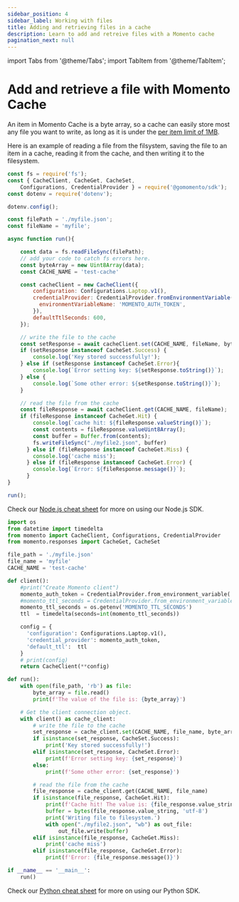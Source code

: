 ```yaml
---
sidebar_position: 4
sidebar_label: Working with files
title: Adding and retrieving files in a cache
description: Learn to add and retreive files with a Momento cache
pagination_next: null
---
```


import Tabs from '@theme/Tabs';
import TabItem from '@theme/TabItem';

# Add and retrieve a file with Momento Cache
An item in Momento Cache is a byte array, so a cache can easily store most any file you want to write, as long as it is under the [per item limit of 1MB](/manage/limits).

Here is an example of reading a file from the filsystem, saving the file to an item in a cache, reading it from the cache, and then writing it to the filesystem.
  <Tabs>
    <TabItem value="nodejs" label="Node.js" default>

```javascript
const fs = require('fs');
const { CacheClient, CacheGet, CacheSet, 
    Configurations, CredentialProvider } = require('@gomomento/sdk');
const dotenv = require('dotenv');

dotenv.config();

const filePath = './myfile.json';
const fileName = 'myfile';

async function run(){

    const data = fs.readFileSync(filePath);
    // add your code to catch fs errors here.
    const byteArray = new Uint8Array(data);
    const CACHE_NAME = 'test-cache'

    const cacheClient = new CacheClient({
        configuration: Configurations.Laptop.v1(),
        credentialProvider: CredentialProvider.fromEnvironmentVariable({
          environmentVariableName: 'MOMENTO_AUTH_TOKEN',
        }),
        defaultTtlSeconds: 600,
    });

    // write the file to the cache
    const setResponse = await cacheClient.set(CACHE_NAME, fileName, byteArray);
    if (setResponse instanceof CacheSet.Success) {
        console.log('Key stored successfully!');
    } else if (setResponse instanceof CacheSet.Error){
        console.log(`Error setting key: ${setResponse.toString()}`);
    } else {
        console.log(`Some other error: ${setResponse.toString()}`);
    }

    // read the file from the cache
    const fileResponse = await cacheClient.get(CACHE_NAME, fileName);
    if (fileResponse instanceof CacheGet.Hit) {
        console.log(`cache hit: ${fileResponse.valueString()}`);
        const contents = fileResponse.valueUint8Array();
        const buffer = Buffer.from(contents);
        fs.writeFileSync("./myfile2.json", buffer)
      } else if (fileResponse instanceof CacheGet.Miss) {
        console.log('cache miss');
      } else if (fileResponse instanceof CacheGet.Error) {
        console.log(`Error: ${fileResponse.message()}`);
      }
}

run();
```

Check our [Node.js cheat sheet](/develop/guides/cheat-sheets/momento-cache-nodejs-cheat-sheet.md) for more on using our Node.js SDK.
   </TabItem>
   <TabItem value="py" label="Python">

```python
import os
from datetime import timedelta
from momento import CacheClient, Configurations, CredentialProvider
from momento.responses import CacheGet, CacheSet

file_path = './myfile.json'
file_name = 'myfile'
CACHE_NAME = 'test-cache'

def client():
    #print("Create Momento client")
    momento_auth_token = CredentialProvider.from_environment_variable('MOMENTO_AUTH_TOKEN')
    #momento_ttl_seconds = CredentialProvider.from_environment_variable('MOMENTO_TTL_SECONDS')
    momento_ttl_seconds = os.getenv('MOMENTO_TTL_SECONDS')
    ttl  = timedelta(seconds=int(momento_ttl_seconds))

    config = {
      'configuration': Configurations.Laptop.v1(),
      'credential_provider': momento_auth_token,
      'default_ttl':  ttl
    }
    # print(config)
    return CacheClient(**config)

def run():
    with open(file_path, 'rb') as file:
        byte_array = file.read()
        print(f'The value of the file is: {byte_array}')

    # Get the client connection object.
    with client() as cache_client:
        # write the file to the cache
        set_response = cache_client.set(CACHE_NAME, file_name, byte_array)
        if isinstance(set_response, CacheSet.Success):
            print('Key stored successfully!')
        elif isinstance(set_response, CacheSet.Error):
            print(f'Error setting key: {set_response}')
        else:
            print(f'Some other error: {set_response}')

        # read the file from the cache
        file_response = cache_client.get(CACHE_NAME, file_name)
        if isinstance(file_response, CacheGet.Hit):
            print(f'Cache hit! The value is: {file_response.value_string}')
            buffer = bytes(file_response.value_string, 'utf-8')
            print('Writing file to filesystem.')
            with open("./myfile2.json", "wb") as out_file:
                out_file.write(buffer)
        elif isinstance(file_response, CacheGet.Miss):
            print('cache miss')
        elif isinstance(file_response, CacheGet.Error):
            print(f'Error: {file_response.message()}')

if __name__ == '__main__':
    run()


```

Check our [Python cheat sheet](/develop/guides/cheat-sheets/momento-cache-python-cheat-sheet.md) for more on using our Python SDK.

   </TabItem>
</Tabs>

